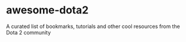 # awesome-dota2
A curated list of bookmarks, tutorials and other cool resources from the Dota 2 community
